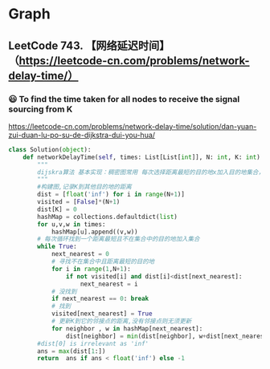 # Graph

## LeetCode 743. 【网络延迟时间】（https://leetcode-cn.com/problems/network-delay-time/）
### :smiley: To find the time taken for all nodes to receive the signal sourcing from K
https://leetcode-cn.com/problems/network-delay-time/solution/dan-yuan-zui-duan-lu-po-su-de-dijkstra-dui-you-hua/

```python
class Solution(object):
    def networkDelayTime(self, times: List[List[int]], N: int, K: int) -> int:
        """
        dijskra算法 基本实现：稠密图常用 每次选择距离最短的目的地x加入目的地集合，更新K到x的邻接点的距离
        """
        #构建图,记录K到其他目的地的距离
        dist = [float('inf') for i in range(N+1)]
        visited = [False]*(N+1)
        dist[K] = 0
        hashMap = collections.defaultdict(list)
        for u,v,w in times:
            hashMap[u].append((v,w))
        # 每次循环找到一个距离最短且不在集合中的目的地加入集合
        while True:
            next_nearest = 0
            # 寻找不在集合中且距离最短的目的地
            for i in range(1,N+1):
                if not visited[i] and dist[i]<dist[next_nearest]:
                    next_nearest = i
            # 没找到
            if next_nearest == 0: break
            # 找到
            visited[next_nearest] = True
            # 更新K到它的邻接点的距离,没有邻接点则无须更新
            for neighbor , w in hashMap[next_nearest]:
                dist[neighbor] = min(dist[neighbor], w+dist[next_nearest])
        #dist[0] is irrelevant as 'inf'
        ans = max(dist[1:])
        return  ans if ans < float('inf') else -1
```
